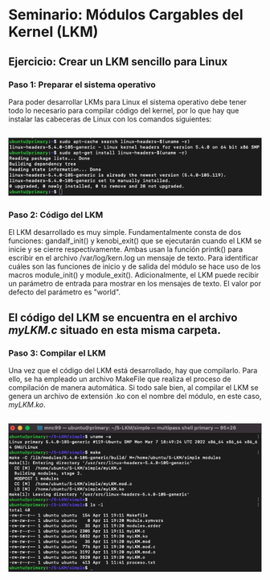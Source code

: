 # Seminario: Módulos Cargables del Kernel (LKM)
## Ejercicio: Crear un LKM sencillo para Linux

### Paso 1: Preparar el sistema operativo

Para poder desarrollar LKMs para Linux el sistema operativo debe tener todo lo necesario para
compilar código del kernel, por lo que hay que instalar las cabeceras de Linux con los comandos
siguientes:

![Cabeceras de Linux](https://github.com/mnc99/PDIH/blob/main/S-LKM/Screenshots/cabeceras-linux.png?raw=true)
---

### Paso 2: Código del LKM

El LKM desarrollado es muy simple. Fundamentalmente consta de dos funciones: gandalf_init() y kenobi_exit()
que se ejecutarán cuando el LKM se inicie y se cierre respectivamente. Ambas usan la función
printk() para escribir en el archivo /var/log/kern.log un mensaje de texto. Para identificar cuáles son las
funciones de inicio y de salida del módulo se hace uso de los macros module_init() y module_exit(). Adicionalmente,
el LKM puede recibir un parámetro de entrada para mostrar en los mensajes de texto. El valor por defecto del parámetro
es "world".

El código del LKM se encuentra en el archivo *myLKM.c* situado en esta misma carpeta.
---

### Paso 3: Compilar el LKM

Una vez que el código del LKM está desarrollado, hay que compilarlo. Para ello, se ha empleado un archivo MakeFile
que realiza el proceso de compilación de manera automática. Si todo sale bien, al compilar el LKM se genera un archivo
de extensión .ko con el nombre del módulo, en este caso, *myLKM.ko*.

![Compilación del LKM](https://github.com/mnc99/PDIH/blob/main/S-LKM/Screenshots/Compilar%20LKM.png?raw=true)
---
